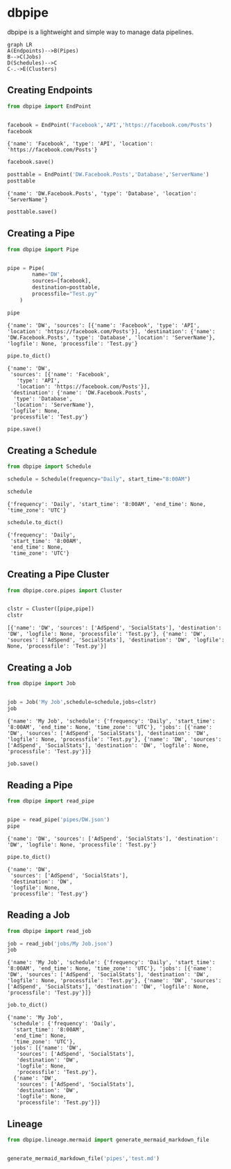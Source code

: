 # dbpipe

dbpipe is a lightweight and simple way to manage data pipelines. 

```mermaid
graph LR
A(Endpoints)-->B(Pipes)
B-->C(Jobs)
D(Schedules)-->C
C-.->E(Clusters)

```

## Creating Endpoints


```python
from dbpipe import EndPoint


facebook = EndPoint('Facebook','API','https://facebook.com/Posts')
facebook
```




    {'name': 'Facebook', 'type': 'API', 'location': 'https://facebook.com/Posts'}




```python
facebook.save()
```


```python
posttable = EndPoint('DW.Facebook.Posts','Database','ServerName')
posttable
```




    {'name': 'DW.Facebook.Posts', 'type': 'Database', 'location': 'ServerName'}




```python
posttable.save()
```

## Creating a Pipe


```python
from dbpipe import Pipe


pipe = Pipe(
        name='DW',
        sources=[facebook],
        destination=posttable,
        processfile="Test.py"
    )

pipe
```




    {'name': 'DW', 'sources': [{'name': 'Facebook', 'type': 'API', 'location': 'https://facebook.com/Posts'}], 'destination': {'name': 'DW.Facebook.Posts', 'type': 'Database', 'location': 'ServerName'}, 'logfile': None, 'processfile': 'Test.py'}




```python
pipe.to_dict()
```




    {'name': 'DW',
     'sources': [{'name': 'Facebook',
       'type': 'API',
       'location': 'https://facebook.com/Posts'}],
     'destination': {'name': 'DW.Facebook.Posts',
      'type': 'Database',
      'location': 'ServerName'},
     'logfile': None,
     'processfile': 'Test.py'}




```python
pipe.save()
```

## Creating a Schedule


```python
from dbpipe import Schedule

schedule = Schedule(frequency="Daily", start_time="8:00AM")

schedule

```




    {'frequency': 'Daily', 'start_time': '8:00AM', 'end_time': None, 'time_zone': 'UTC'}




```python
schedule.to_dict()
```




    {'frequency': 'Daily',
     'start_time': '8:00AM',
     'end_time': None,
     'time_zone': 'UTC'}



## Creating a Pipe Cluster


```python
from dbpipe.core.pipes import Cluster


clstr = Cluster([pipe,pipe])
clstr
```




    [{'name': 'DW', 'sources': ['AdSpend', 'SocialStats'], 'destination': 'DW', 'logfile': None, 'processfile': 'Test.py'}, {'name': 'DW', 'sources': ['AdSpend', 'SocialStats'], 'destination': 'DW', 'logfile': None, 'processfile': 'Test.py'}]



## Creating a Job


```python
from dbpipe import Job


job = Job('My Job',schedule=schedule,jobs=clstr)
job
```




    {'name': 'My Job', 'schedule': {'frequency': 'Daily', 'start_time': '8:00AM', 'end_time': None, 'time_zone': 'UTC'}, 'jobs': [{'name': 'DW', 'sources': ['AdSpend', 'SocialStats'], 'destination': 'DW', 'logfile': None, 'processfile': 'Test.py'}, {'name': 'DW', 'sources': ['AdSpend', 'SocialStats'], 'destination': 'DW', 'logfile': None, 'processfile': 'Test.py'}]}




```python
job.save()
```

## Reading a Pipe


```python
from dbpipe import read_pipe


pipe = read_pipe('pipes/DW.json')
pipe
```




    {'name': 'DW', 'sources': ['AdSpend', 'SocialStats'], 'destination': 'DW', 'logfile': None, 'processfile': 'Test.py'}




```python
pipe.to_dict()
```




    {'name': 'DW',
     'sources': ['AdSpend', 'SocialStats'],
     'destination': 'DW',
     'logfile': None,
     'processfile': 'Test.py'}



## Reading a Job


```python
from dbpipe import read_job

job = read_job('jobs/My Job.json')
job
```




    {'name': 'My Job', 'schedule': {'frequency': 'Daily', 'start_time': '8:00AM', 'end_time': None, 'time_zone': 'UTC'}, 'jobs': [{'name': 'DW', 'sources': ['AdSpend', 'SocialStats'], 'destination': 'DW', 'logfile': None, 'processfile': 'Test.py'}, {'name': 'DW', 'sources': ['AdSpend', 'SocialStats'], 'destination': 'DW', 'logfile': None, 'processfile': 'Test.py'}]}




```python
job.to_dict()
```




    {'name': 'My Job',
     'schedule': {'frequency': 'Daily',
      'start_time': '8:00AM',
      'end_time': None,
      'time_zone': 'UTC'},
     'jobs': [{'name': 'DW',
       'sources': ['AdSpend', 'SocialStats'],
       'destination': 'DW',
       'logfile': None,
       'processfile': 'Test.py'},
      {'name': 'DW',
       'sources': ['AdSpend', 'SocialStats'],
       'destination': 'DW',
       'logfile': None,
       'processfile': 'Test.py'}]}



## Lineage


```python
from dbpipe.lineage.mermaid import generate_mermaid_markdown_file


generate_mermaid_markdown_file('pipes','test.md')
```


```python

```
